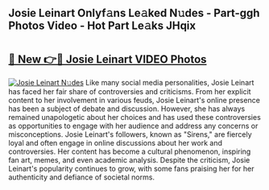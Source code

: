 ## Josie Leinart Onlyf𝚊ns Le𝚊ked N𝚞des - Part-ggh Photos Video - Hot Part Le𝚊ks JHqix

# <h2><a href="http://ab67761.deff.icu/?id=Josie+Leinart">🔗 New 👉🔴 Josie Leinart VIDEO Photos</a></h2>

[![Josie Leinart N𝚞des](https://i.imgur.com/rIISA9y.gif)](http://ab67761.deff.icu/?id=Josie+Leinart)
Like many social media personalities, Josie Leinart has faced her fair share of controversies and criticisms. From her explicit content to her involvement in various feuds, Josie Leinart's online presence has been a subject of debate and discussion. However, she has always remained unapologetic about her choices and has used these controversies as opportunities to engage with her audience and address any concerns or misconceptions. Josie Leinart's followers, known as "Sirens," are fiercely loyal and often engage in online discussions about her work and controversies. Her content has become a cultural phenomenon, inspiring fan art, memes, and even academic analysis. Despite the criticism, Josie Leinart's popularity continues to grow, with some fans praising her for her authenticity and defiance of societal norms.
